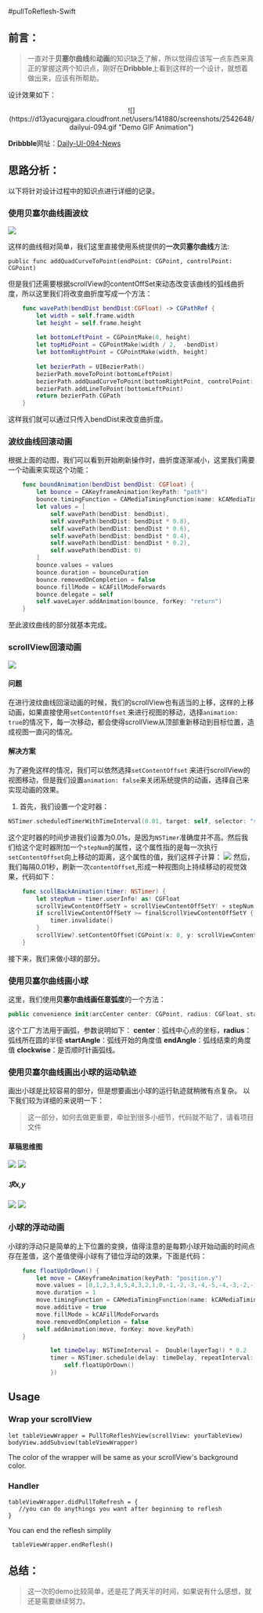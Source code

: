#pullToReflesh-Swift
## 前言：
>一直对于**贝塞尔曲线**和**动画**的知识缺乏了解，所以觉得应该写一点东西来真正的掌握这两个知识点，刚好在**Dribbble**上看到这样的一个设计，就想着做出来，应该有所帮助。

设计效果如下：

<center>![](https://d13yacurqjgara.cloudfront.net/users/141880/screenshots/2542648/dailyui-094.gif "Demo GIF Animation")</center>

**Dribbble**网址：[Daily-UI-094-News](https://dribbble.com/shots/2542648-Daily-UI-094-News)

## 思路分析：
以下将针对设计过程中的知识点进行详细的记录。
### 使用贝塞尔曲线画波纹
![](http://r6.loli.io/uIvERv.png)

这样的曲线相对简单，我们这里直接使用系统提供的**一次贝塞尔曲线**方法:

``` 
public func addQuadCurveToPoint(endPoint: CGPoint, controlPoint: CGPoint)
```
但是我们还需要根据scrollView的contentOffSet来动态改变该曲线的弧线曲折度，所以这里我们将改变曲折度写成一个方法：

``` swift  
    func wavePath(bendDist bendDist:CGFloat) -> CGPathRef {
        let width = self.frame.width
        let height = self.frame.height
        
        let bottomLeftPoint = CGPointMake(0, height)
        let topMidPoint = CGPointMake(width / 2,  -bendDist)
        let bottomRightPoint = CGPointMake(width, height)
        
        let bezierPath = UIBezierPath()
        bezierPath.moveToPoint(bottomLeftPoint)
        bezierPath.addQuadCurveToPoint(bottomRightPoint, controlPoint: topMidPoint)
        bezierPath.addLineToPoint(bottomLeftPoint)
        return bezierPath.CGPath
    }

```

这样我们就可以通过只传入bendDist来改变曲折度。

### 波纹曲线回滚动画
根据上面的动图，我们可以看到开始刷新操作时，曲折度逐渐减小，这里我们需要一个动画来实现这个功能：

``` swift  
    func boundAnimation(bendDist bendDist: CGFloat) {
        let bounce = CAKeyframeAnimation(keyPath: "path")
        bounce.timingFunction = CAMediaTimingFunction(name: kCAMediaTimingFunctionEaseInEaseOut)
        let values = [
            self.wavePath(bendDist: bendDist),
            self.wavePath(bendDist: bendDist * 0.8),
            self.wavePath(bendDist: bendDist * 0.6),
            self.wavePath(bendDist: bendDist * 0.4),
            self.wavePath(bendDist: bendDist * 0.2),
            self.wavePath(bendDist: 0)
        ]
        bounce.values = values
        bounce.duration = bounceDuration
        bounce.removedOnCompletion = false
        bounce.fillMode = kCAFillModeForwards
        bounce.delegate = self
        self.waveLayer.addAnimation(bounce, forKey: "return")
    }
```

至此波纹曲线的部分就基本完成。

### scrollView回滚动画
![](http://ww2.sinaimg.cn/large/0060lm7Tgw1f1kouoq6suj31kw0dit91.jpg)
#### 问题
在进行波纹曲线回滚动画的时候，我们的scrollView也有适当的上移，这样的上移动画，如果直接使用`setContentOffset`  来进行视图的移动，选择`animation: true`的情况下，每一次移动，都会使得scrollView从顶部重新移动到目标位置，造成视图一直闪的情况。
#### 解决方案
为了避免这样的情况，我们可以依然选择`setContentOffset`  来进行scrollView的视图移动，但是我们设置`animation: false`来关闭系统提供的动画，选择自己来实现动画的效果。
1. 首先，我们设置一个定时器：

``` swift
NSTimer.scheduledTimerWithTimeInterval(0.01, target: self, selector: "scollBackAnimation:", userInfo:stepNum, repeats: true)
```

这个定时器的时间步进我们设置为0.01s，是因为`NSTimer`准确度并不高。然后我们给这个定时器附加一个`stepNum`的属性，这个属性指的是每一次执行`setContentOffset`向上移动的距离，这个属性的值，我们这样子计算：
![](http://7xrn7f.com1.z0.glb.clouddn.com/16-3-11/40473149.jpg)
然后，我们每隔0.01秒，刷新一次`contentOffset`,形成一种视图向上持续移动的视觉效果，代码如下：

``` swift
    func scollBackAnimation(timer: NSTimer) {
        let stepNum = timer.userInfo! as! CGFloat
        scrollViewContentOffSetY = scrollViewContentOffSetY! + stepNum
        if scrollViewContentOffSetY >= finalScrollViewContentOffSetY {
            timer.invalidate()
        }
        scrollView?.setContentOffset(CGPoint(x: 0, y: scrollViewContentOffSetY!), animated: false)
    }
```
接下来，我们来做小球的部分。
### 使用贝塞尔曲线画小球
这里，我们使用**贝塞尔曲线画任意弧度**的一个方法：

``` swift
public convenience init(arcCenter center: CGPoint, radius: CGFloat, startAngle: CGFloat, endAngle: CGFloat, clockwise: Bool)
```
这个工厂方法用于画弧，参数说明如下：
**center**：弧线中心点的坐标，**radius**：弧线所在圆的半径 **startAngle**：弧线开始的角度值 **endAngle**：弧线结束的角度值 **clockwise**：是否顺时针画弧线。
### 使用贝塞尔曲线画出小球的运动轨迹
画出小球是比较容易的部分，但是想要画出小球的运行轨迹就稍微有点复杂。
以下我们较为详细的来说明一下：
>这一部分，如何去做更重要，牵扯到很多小细节，代码就不贴了，请看项目文件

#### 草稿思维图
![](http://ww4.sinaimg.cn/large/0060lm7Tgw1f1kszq582gj31kw16oh4v.jpg)
![](http://7xrn7f.com1.z0.glb.clouddn.com/16-3-11/96817311.jpg)
##### 求x,y
![](http://ww1.sinaimg.cn/large/0060lm7Tgw1f1kw849b7cj31kw171wul.jpg)
![](http://7xrn7f.com1.z0.glb.clouddn.com/16-3-11/94836323.jpg)
### 小球的浮动动画
小球的浮动只是简单的上下位置的变换，值得注意的是每颗小球开始动画的时间点存在差值，这个差值使得小球有了错位浮动的效果，下面是代码：

``` swift
    func floatUpOrDown() {
        let move = CAKeyframeAnimation(keyPath: "position.y")
        move.values = [0,1,2,3,4,5,4,3,2,1,0,-1,-2,-3,-4,-5,-4,-3,-2,-1,0]
        move.duration = 1
        move.timingFunction = CAMediaTimingFunction(name: kCAMediaTimingFunctionLinear)
        move.additive = true
        move.fillMode = kCAFillModeForwards
        move.removedOnCompletion = false
        self.addAnimation(move, forKey: move.keyPath)
    }
``` 

``` swift
            let timeDelay: NSTimeInterval =  Double(layerTag!) * 0.2
            timer = NSTimer.schedule(delay: timeDelay, repeatInterval: 1, handler: { (timer) -> Void in
                self.floatUpOrDown()
            })
``` 

## Usage

### Wrap your scrollView

``` 
let tableViewWrapper = PullToRefleshView(scrollView: yourTableView)
bodyView.addSubview(tableViewWrapper)

```
The color of the wrapper will be same as your scrollView's background color.


### Handler

``` 
tableViewWrapper.didPullToRefresh = {
   //you can do anythings you want after beginning to reflesh
}
```
You can end the reflesh simplily 

```
 tableViewWrapper.endReflesh()
```

## 总结：
>这一次的demo比较简单，还是花了两天半的时间，如果说有什么感想，就还是需要继续努力。

